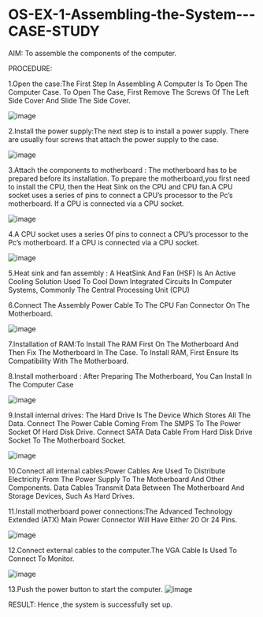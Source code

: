 # OS-EX-1-Assembling-the-System---CASE-STUDY

AIM: To assemble the components of the computer.

PROCEDURE:

1.Open the case:The First Step In Assembling A Computer Is To Open The Computer Case. To Open The Case, First Remove The Screws Of The Left Side Cover And Slide The Side Cover.

![image](https://github.com/POKALAGURAVAIAH8121/OS-EX-1-Assembling-the-System---CASE-STUDY/assets/128034765/1007bb65-e4b2-47c2-a2ba-8c4ca3ecd3fd)

2.Install the power supply:The next step is to install a power supply. There are usually four screws that attach the power supply to the case.

![image](https://github.com/POKALAGURAVAIAH8121/OS-EX-1-Assembling-the-System---CASE-STUDY/assets/128034765/070f9397-ab84-4128-9907-4a7694eae1fa)

3.Attach the components to motherboard : The motherboard has to be prepared before its installation. To prepare the motherboard,you first need to install the CPU, then the Heat Sink on the CPU and CPU fan.A CPU socket uses a series of pins to connect a CPU’s processor to the Pc’s motherboard. If a CPU is connected via a CPU socket.

![image](https://github.com/POKALAGURAVAIAH8121/OS-EX-1-Assembling-the-System---CASE-STUDY/assets/128034765/23e7010f-bde2-4205-8f12-f61f83a52b42)

4.A CPU socket uses a series Of pins to connect a CPU’s processor to the Pc’s motherboard. If a CPU is connected via a CPU socket.

![image](https://github.com/POKALAGURAVAIAH8121/OS-EX-1-Assembling-the-System---CASE-STUDY/assets/128034765/2efc417c-8ff4-4d72-b537-59d89f71c4e7)

5.Heat sink and fan assembly : A HeatSink And Fan (HSF) Is An Active Cooling Solution Used To Cool Down Integrated Circuits In Computer Systems, Commonly The Central Processing Unit (CPU)

6.Connect The Assembly Power Cable To The CPU Fan Connector On The Motherboard.

![image](https://github.com/POKALAGURAVAIAH8121/OS-EX-1-Assembling-the-System---CASE-STUDY/assets/128034765/9736dcbd-afd4-4edc-95f4-150bb88f0172)

7.Installation of RAM:To Install The RAM First On The Motherboard And Then Fix The Motherboard In The Case. To Install RAM, First Ensure Its Compatibility With The Motherboard.


8.Install motherboard : After Preparing The Motherboard, You Can Install In The Computer Case

![image](https://github.com/POKALAGURAVAIAH8121/OS-EX-1-Assembling-the-System---CASE-STUDY/assets/128034765/afefada7-84a6-40a9-9955-64bcede42c4c)

9.Install internal drives: The Hard Drive Is The Device Which Stores All The Data. Connect The Power Cable Coming From The SMPS To The Power Socket Of Hard Disk Drive. Connect SATA Data Cable From Hard Disk Drive Socket To The Motherboard Socket.

![image](https://github.com/POKALAGURAVAIAH8121/OS-EX-1-Assembling-the-System---CASE-STUDY/assets/128034765/ede90d96-5f5b-470f-b3aa-1e6f97b5daab)

10.Connect all internal cables:Power Cables Are Used To Distribute Electricity From The Power Supply To The Motherboard And Other Components. Data Cables Transmit Data Between The Motherboard And Storage Devices, Such As Hard Drives.

11.Install motherboard power connections:The Advanced Technology Extended (ATX) Main Power Connector Will Have Either 20 Or 24 Pins.

![image](https://github.com/POKALAGURAVAIAH8121/OS-EX-1-Assembling-the-System---CASE-STUDY/assets/128034765/e0f69f8f-463e-4cbc-9dc7-bfc050b3f1e1)

12.Connect external cables to the computer.The VGA Cable Is Used To Connect To Monitor.

![image](https://github.com/POKALAGURAVAIAH8121/OS-EX-1-Assembling-the-System---CASE-STUDY/assets/128034765/c4a71af1-3582-4d1b-9a71-7e00b09ac6c8)

13.Push the power button to start the computer.
![image](https://github.com/POKALAGURAVAIAH8121/OS-EX-1-Assembling-the-System---CASE-STUDY/assets/128034765/63f5e0d9-9ae1-4e74-b87d-91f040f52d29)

RESULT: Hence ,the system is successfully set up.
